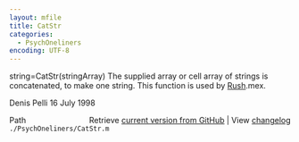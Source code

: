 ```yaml
---
layout: mfile
title: CatStr
categories:
  - PsychOneliners
encoding: UTF-8
---
```


string=CatStr(stringArray)
The supplied array or cell array of strings is concatenated, to make one string.
This function is used by [Rush](/docs/Rush).mex.

Denis Pelli 16 July 1998


<div class="code_header" style="text-align:right;">
  <span style="float:left;">Path&nbsp;&nbsp;</span> <span class="counter">Retrieve <a href=
  "https://raw.github.com/Psychtoolbox-3/Psychtoolbox-3/beta/./PsychOneliners/CatStr.m">current version from GitHub</a> | View <a href=
  "https://github.com/Psychtoolbox-3/Psychtoolbox-3/commits/beta/./PsychOneliners/CatStr.m">changelog</a></span>
</div>
<div class="code">
  <code>./PsychOneliners/CatStr.m</code>
</div>
